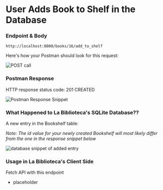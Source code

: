 # User Adds Book to Shelf in the Database

### Endpoint & Body

```
http://localhost:8000/books/16/add_to_shelf
```

Here's how your Postman should look for this request:

![POST call](https://user-images.githubusercontent.com/98675776/225177070-f9e44b3c-2ecd-4e8a-91b6-f2557c07800a.png)


### Postman Response

HTTP response status code: 201 CREATED

![Postman Response Snippet](https://user-images.githubusercontent.com/98675776/225177137-6ba3b36e-ae13-492e-8e11-3f4363e6801f.png)

### What Happened to La Biblioteca's SQLite Database??

A new entry in the Bookshelf table:

*Note: The id value for your newly created Bookshelf will most likely differ from the one in the response snippet below*

![database snippet of added entry](https://user-images.githubusercontent.com/98675776/225176953-f94c5366-6b43-4050-9ab6-628efea28195.png)

### Usage in La Biblioteca's Client Side
Fetch API with this endpoint
- placeholder
